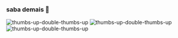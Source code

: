### saba demais 👋

<!--
**cabeado/cabeado** is a ✨ _special_ ✨ repository because its `README.md` (this file) appears on your GitHub profile.

Here are some ideas to get you started:

- 🔭 I’m currently working on ...
- 🌱 I’m currently learning ...
- 👯 I’m looking to collaborate on ...
- 🤔 I’m looking for help with ...
- 💬 Ask me about ...
- 📫 How to reach me: ...
- 😄 Pronouns: ...
- ⚡ Fun fact: ...
-->
![thumbs-up-double-thumbs-up](https://github.com/cabeado/cabeado/assets/142426263/37f9ccbb-20b5-4604-b23b-646ea61e66ad)
![thumbs-up-double-thumbs-up](https://github.com/cabeado/cabeado/assets/142426263/38b41aa9-9549-4c26-bca5-79459533a12b)
![thumbs-up-double-thumbs-up](https://github.com/cabeado/cabeado/assets/142426263/89c6a173-3e7c-41ee-a51d-7c80b80dbb23)


